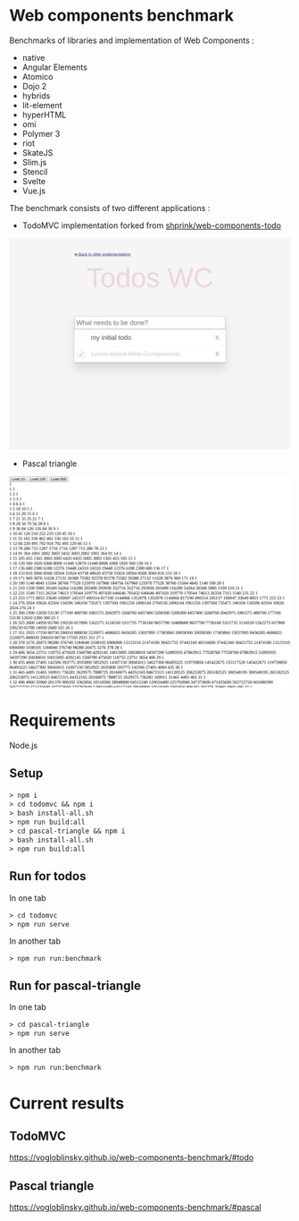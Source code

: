 # Web components benchmark

Benchmarks of libraries and implementation of Web Components :

-   native
-   Angular Elements
-   Atomico
-   Dojo 2
-   hybrids
-   lit-element
-   hyperHTML
-   omi
-   Polymer 3
-   riot
-   SkateJS
-   Slim.js
-   Stencil
-   Svelte
-   Vue.js

The benchmark consists of two different applications :

-   TodoMVC implementation forked from [shprink/web-components-todo](https://github.com/shprink/web-components-todo)

![screenshot_todomvc](common/screenshot_todomvc.png)

-   Pascal triangle

![screenshot_pascal](common/screenshot_pascal.png)

# Requirements

Node.js

## Setup

```
> npm i
> cd todomvc && npm i
> bash install-all.sh
> npm run build:all
> cd pascal-triangle && npm i
> bash install-all.sh
> npm run build:all
```

## Run for todos

In one tab

```
> cd todomvc
> npm run serve
```

In another tab

```
> npm run run:benchmark
```

## Run for pascal-triangle

In one tab

```
> cd pascal-triangle
> npm run serve
```

In another tab

```
> npm run run:benchmark
```

# Current results

## TodoMVC

https://vogloblinsky.github.io/web-components-benchmark/#todo

## Pascal triangle

https://vogloblinsky.github.io/web-components-benchmark/#pascal
